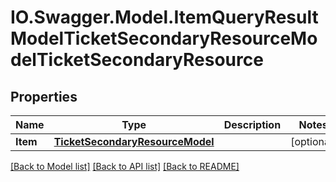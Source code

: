 # IO.Swagger.Model.ItemQueryResultModelTicketSecondaryResourceModelTicketSecondaryResource
## Properties

Name | Type | Description | Notes
------------ | ------------- | ------------- | -------------
**Item** | [**TicketSecondaryResourceModel**](TicketSecondaryResourceModel.md) |  | [optional] 

[[Back to Model list]](../README.md#documentation-for-models) [[Back to API list]](../README.md#documentation-for-api-endpoints) [[Back to README]](../README.md)

